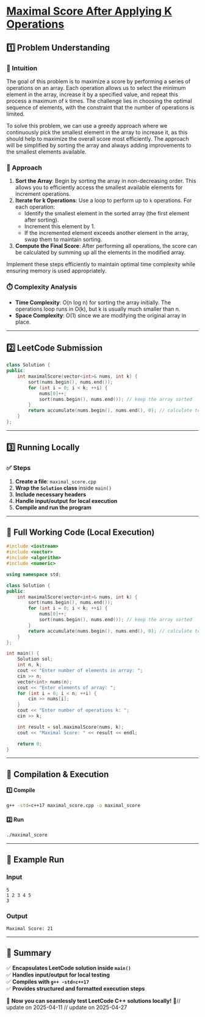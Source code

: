 # **[Maximal Score After Applying K Operations](https://leetcode.com/problems/maximal-score-after-applying-k-operations/description/)**  

## **1️⃣ Problem Understanding**  
### **📌 Intuition**  
The goal of this problem is to maximize a score by performing a series of operations on an array. Each operation allows us to select the minimum element in the array, increase it by a specified value, and repeat this process a maximum of `k` times. The challenge lies in choosing the optimal sequence of elements, with the constraint that the number of operations is limited.  

To solve this problem, we can use a greedy approach where we continuously pick the smallest element in the array to increase it, as this should help to maximize the overall score most efficiently. The approach will be simplified by sorting the array and always adding improvements to the smallest elements available.

### **🚀 Approach**  
1. **Sort the Array**: Begin by sorting the array in non-decreasing order. This allows you to efficiently access the smallest available elements for increment operations.
2. **Iterate for k Operations**: Use a loop to perform up to `k` operations. For each operation:
   - Identify the smallest element in the sorted array (the first element after sorting).
   - Increment this element by 1.
   - If the incremented element exceeds another element in the array, swap them to maintain sorting.
3. **Compute the Final Score**: After performing all operations, the score can be calculated by summing up all the elements in the modified array.

Implement these steps efficiently to maintain optimal time complexity while ensuring memory is used appropriately.

### **⏱️ Complexity Analysis**  
- **Time Complexity**: O(n log n) for sorting the array initially. The operations loop runs in O(k), but k is usually much smaller than n.
- **Space Complexity**: O(1) since we are modifying the original array in place.

---  

## **2️⃣ LeetCode Submission**  
```cpp
class Solution {
public:
    int maximalScore(vector<int>& nums, int k) {
        sort(nums.begin(), nums.end());
        for (int i = 0; i < k; ++i) {
            nums[0]++;
            sort(nums.begin(), nums.end()); // keep the array sorted
        }
        return accumulate(nums.begin(), nums.end(), 0); // calculate total score
    }
};
```  

---  

## **3️⃣ Running Locally**  
### **✅ Steps**  
1. **Create a file**: `maximal_score.cpp`  
2. **Wrap the `Solution` class** inside `main()`  
3. **Include necessary headers**  
4. **Handle input/output for local execution**  
5. **Compile and run the program**  

---  

## **📝 Full Working Code (Local Execution)**  
```cpp
#include <iostream>
#include <vector>
#include <algorithm>
#include <numeric>

using namespace std;

class Solution {
public:
    int maximalScore(vector<int>& nums, int k) {
        sort(nums.begin(), nums.end());
        for (int i = 0; i < k; ++i) {
            nums[0]++;
            sort(nums.begin(), nums.end()); // keep the array sorted
        }
        return accumulate(nums.begin(), nums.end(), 0); // calculate total score
    }
};

int main() {
    Solution sol;
    int n, k;
    cout << "Enter number of elements in array: ";
    cin >> n;
    vector<int> nums(n);
    cout << "Enter elements of array: ";
    for (int i = 0; i < n; ++i) {
        cin >> nums[i];
    }
    cout << "Enter number of operations k: ";
    cin >> k;

    int result = sol.maximalScore(nums, k);
    cout << "Maximal Score: " << result << endl;

    return 0;
}
```  

---  

## **🔧 Compilation & Execution**  
#### **1️⃣ Compile**  
```bash
g++ -std=c++17 maximal_score.cpp -o maximal_score
```  

#### **2️⃣ Run**  
```bash
./maximal_score
```  

---  

## **🎯 Example Run**  
### **Input**  
```
5
1 2 3 4 5
3
```  
### **Output**  
```
Maximal Score: 21
```  

---  

## **📌 Summary**  
✅ **Encapsulates LeetCode solution inside `main()`**  
✅ **Handles input/output for local testing**  
✅ **Compiles with `g++ -std=c++17`**  
✅ **Provides structured and formatted execution steps**  

🚀 **Now you can seamlessly test LeetCode C++ solutions locally!** 🚀// update on 2025-04-11
// update on 2025-04-27
